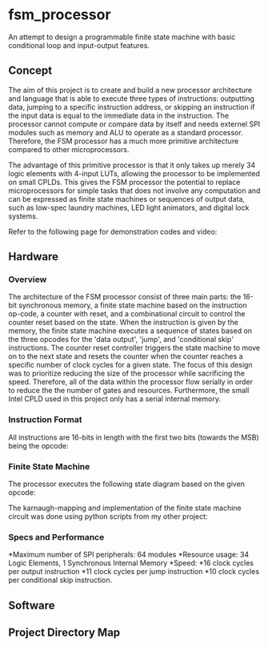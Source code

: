 # fsm_processor
An attempt to design a programmable finite state machine with basic conditional loop and input-output features.


## Concept
The aim of this project is to create and build a new processor architecture and language that is able to execute three types of instructions: outputting data, jumping to a specific instruction address, or skipping an instruction if the input data is equal to the immediate data in the instruction. The processor cannot compute or compare data by itself and needs externel SPI modules such as memory and ALU to operate as a standard processor. Therefore, the FSM processor has a much more primitive architecture compared to other microprocessors. 

The advantage of this primitive processor is that it only takes up merely 34 logic elements with 4-input LUTs, allowing the processor to be implemented on small CPLDs. This gives the FSM processor the potential to replace microprocessors for simple tasks that does not involve any computation and can be expressed as finite state machines or sequences of output data, such as low-spec laundry machines, LED light animators, and digital lock systems.

Refer to the following page for demonstration codes and video:

## Hardware

### Overview
The architecture of the FSM processor consist of three main parts: the 16-bit synchronous memory, a finite state machine based on the instruction op-code, a counter with reset, and a combinational circuit to control the counter reset based on the state. When the instruction is given by the memory, the finite state machine executes a sequence of states based on the three opcodes for the 'data output', 'jump', and 'conditional skip' instructions. The counter reset controller triggers the state machine to move on to the next state and resets the counter when the counter reaches a specific number of clock cycles for a given state. The focus of this design was to prioritize reducing the size of the processor while sacrificing the speed. Therefore, all of the data within the processor flow serially in order to reduce the the number of gates and resources. Furthermore, the small Intel CPLD used in this project only has a serial internal memory.

### Instruction Format
All instructions are 16-bits in length with the first two bits (towards the MSB) being the opcode:

### Finite State Machine
The processor executes the following state diagram based on the given opcode:

The karnaugh-mapping and implementation of the finite state machine circuit was done using python scripts from my other project:

### Specs and Performance
*Maximum number of SPI peripherals: 64 modules
*Resource usage: 34 Logic Elements, 1 Synchronous Internal Memory
*Speed: 
  *16 clock cycles per output instruction
  *11 clock cycles per jump instruction
  *10 clock cycles per conditional skip instruction.

## Software


## Project Directory Map
